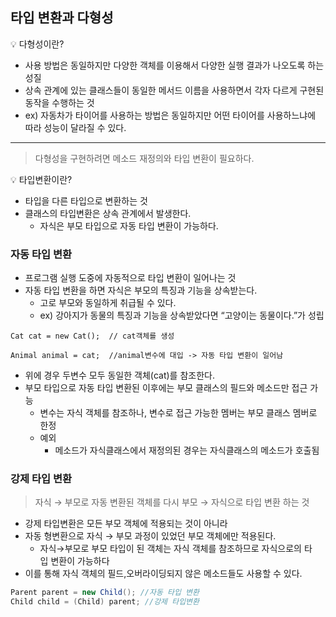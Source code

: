 ## 타입 변환과 다형성

<aside>
💡 다형성이란?

</aside>

- 사용 방법은 동일하지만 다양한 객체를 이용해서 다양한 실행 결과가 나오도록 하는 성질
- 상속 관계에 있는 클래스들이 동일한 메서드 이름을 사용하면서 각자 다르게 구현된 동작을 수행하는 것
- ex) 자동차가 타이어를 사용하는 방법은 동일하지만 어떤 타이어를 사용하느냐에 따라 성능이 달라질 수 있다.

---

> 다형성을 구현하려면 메소드 재정의와 타입 변환이 필요하다.
> 

<aside>
💡 타입변환이란?

</aside>

- 타입을 다른 타입으로 변환하는 것
- 클래스의 타입변환은 상속 관계에서 발생한다.
    - 자식은 부모 타입으로 자동 타입 변환이 가능하다.

### 자동 타입 변환

- 프로그램 실행 도중에 자동적으로 타입 변환이 일어나는 것
- 자동 타입 변환을 하면 자식은 부모의 특징과 기능을 상속받는다.
    - 고로 부모와 동일하게 취급될 수 있다.
    - ex) 강아지가 동물의 특징과 기능을 상속받았다면 “고양이는 동물이다.”가 성립

```
Cat cat = new Cat();  // cat객체를 생성

Animal animal = cat;  //animal변수에 대입 -> 자동 타입 변환이 일어남
```

- 위에 경우 두변수 모두 동일한 객체(cat)를 참조한다.
- 부모 타입으로 자동 타입 변환된 이후에는 부모 클래스의 필드와 메소드만 접근 가능
    - 변수는 자식 객체를 참조하나, 변수로 접근 가능한 멤버는 부모 클래스 멤버로 한정
    - 예외
        - 메소드가 자식클래스에서 재정의된 경우는 자식클래스의 메소드가 호출됨
### 강제 타입 변환

> 자식 → 부모로 자동 변환된 객체를 다시 부모 → 자식으로 타입 변환 하는 것
> 
- 강제 타입변환은 모든 부모 객체에 적용되는 것이 아니라
- 자동 형변환으로 자식 → 부모 과정이 있었던 부모 객체에만 적용된다.
    - 자식→부모로 부모 타입이 된 객체는 자식 객체를 참조하므로 자식으로의 타입 변환이 가능하다
- 이를 통해 자식 객체의 필드,오버라이딩되지 않은 메소드들도 사용할 수 있다.

```java
Parent parent = new Child(); //자동 타입 변환
Child child = (Child) parent; //강제 타입변환
```
